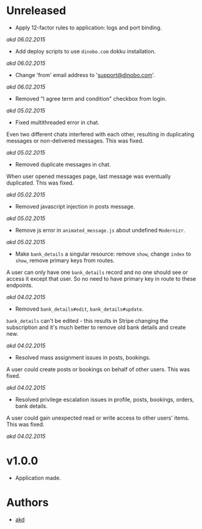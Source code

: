 # Unreleased

* Apply 12-factor rules to application: logs and port binding.

_akd 06.02.2015_


* Add deploy scripts to use `dinobo.com` dokku installation.

_akd 06.02.2015_


* Change 'from' email address to 'support@dinobo.com'.

_akd 06.02.2015_


* Removed "I agree term and condition" checkbox from login.

_akd 05.02.2015_

* Fixed multithreaded error in chat.

Even two different chats interfered with each other, resulting in duplicating
messages or non-delivered messages. This was fixed.

_akd 05.02.2015_

* Removed duplicate messages in chat.

When user opened messages page, last message was eventually duplicated. This
was fixed.

_akd 05.02.2015_

* Removed javascript injection in posts message.

_akd 05.02.2015_

* Remove js error in `animated_message.js` about undefined `Modernizr`.

_akd 05.02.2015_

* Make `bank_details` a singular resource: remove `show`, change `index` to
`show`, remove primary keys from routes.

A user can only have one `bank_details` record and no one should see or access
it except that user. So no need to have primary key in route to these
endpoints.

_akd 04.02.2015_

* Removed `bank_details#edit`, `bank_details#update`.

`bank_details` can't be edited - this results in Stripe changing the
subscription and it's much better to remove old bank details and create new.

_akd 04.02.2015_

* Resolved mass assignment issues in posts, bookings.

A user could create posts or bookings on behalf of other users. This was fixed.

_akd 04.02.2015_

* Resolved privilege escalation issues in profile, posts, bookings, orders,
bank details.

A user could gain unexpected read or write access to other users' items. This
was fixed.

_akd 04.02.2015_

# v1.0.0

* Application made.

# Authors

* [akd](https://github.com/KudryashovAV)

